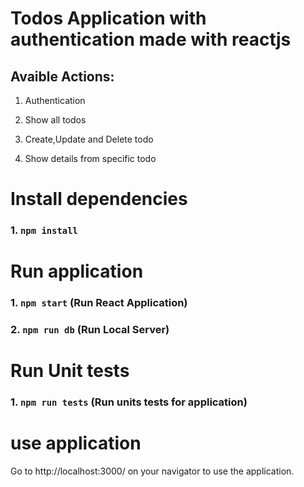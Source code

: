# Todos Application with authentication made with reactjs

## Avaible Actions:

1. Authentication

2. Show all todos

3. Create,Update and Delete todo

4. Show details from specific todo

# Install dependencies

### 1. `npm install`

# Run application

### 1. `npm start` (Run React Application)

### 2. `npm run db` (Run Local Server)

# Run Unit tests

### 1. `npm run tests` (Run units tests for application)

# use application

Go to http://localhost:3000/ on your navigator to use the application.
